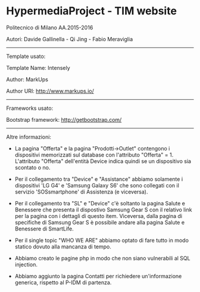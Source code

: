 # HypermediaProject - TIM website


Politecnico di Milano AA.2015-2016



Autori: Davide Gallinella - Qi Jing - Fabio Meraviglia

-------------------------------------------------------------
Template usato:

Template Name: Intensely

Author: MarkUps

Author URI: http://www.markups.io/

-------------------------------------------------------------

Frameworks usato:

Bootstrap framework: http://getbootstrap.com/

-------------------------------------------------------------

Altre informazioni:


- La pagina "Offerta" e la pagina "Prodotti->Outlet" contengono i dispositivi memorizzati sul database con l'attributo "Offerta" = 1. L'attributo "Offerta" dell'entità Device indica quindi se un dispositivo sia scontato o no.


- Per il collegamento tra "Device" e "Assistance" abbiamo solamente i dispositivi 'LG G4' e 'Samsung Galaxy S6' che sono collegati con il servizio 'SOSsmartphone' di Assistenza (e viceversa).


- Per il collegamento tra "SL" e "Device" c'è soltanto la pagina Salute e Benessere che presenta il dispostivo Samsung Gear S con il relativo link per la pagina con i dettagli di questo item. Viceversa, dalla pagina di specifiche di Samsung Gear S è possibile andare alla pagina Salute e Benessere di SmartLife.


- Per il single topic "WHO WE ARE" abbiamo optato di fare tutto in modo statico dovuto alla mancanza di tempo.


- Abbiamo creato le pagine php in modo che non siano vulnerabili al SQL injection.


- Abbiamo aggiunto la pagina Contatti per richiedere un'informazione generica, rispetto al P-IDM di partenza.
